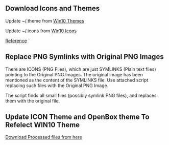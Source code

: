 ## Download Icons and Themes

Update ~/.theme from [Win10 Themes](https://www.opendesktop.org/p/1013482/)

Update ~/.icons from [Win10 Icons](https://github.com/B00merang-Artwork/Windows-10)

[Reference](https://aboominister.medium.com/how-to-make-ubuntu-linux-look-like-windows-10-bfb6795ccf91) `

## Replace PNG Symlinks with Original PNG Images

There are ICONS (PNG Files), which are just SYMLINKS (Plain text files) pointing to the Original PNG Images. 
The original image has been mentioned as the content of the SYMLINKS file.
Use attached script replacing such files with the Original PNG Image.

The script finds all small files (possibly symlink PNG files), and replaces them with the original file.

## Update ICON Theme and OpenBox theme To Refelect WIN10 Theme

[Download Processed files from here](https://drive.google.com/drive/folders/1uPpU1qxfl8yVM0MsLul0dbGA4E4JlgzV?usp=sharing)
